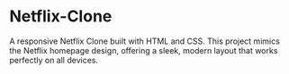 # Netflix-Clone
A responsive Netflix Clone built with HTML and CSS. This project mimics the Netflix homepage design, offering a sleek, modern layout that works perfectly on all devices.
